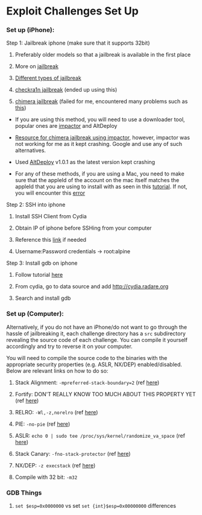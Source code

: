 # Exploit Challenges Set Up

### Set up (iPhone):

Step 1: Jailbreak iphone (make sure that it supports 32bit)

1. Preferably older models so that a jailbreak is available in the first place 

2. More on [jailbreak](https://osxdaily.com/tag/jailbreak/)

3. [Different types of jailbreak](https://www.youtube.com/watch?v=F_kxIatZpOE)

4. [checkra1n jailbreak](https://www.idownloadblog.com/2019/11/10/how-to-jailbreak-with-the-checkra1n-public-beta/) (ended up using this)

5. [chimera jailbreak](https://www.idownloadblog.com/2019/04/29/how-to-jailbreak-ios-12-0-12-1-2-with-chimera/) (failed for me, encountered many problems such as [this](https://www.reddit.com/r/jailbreak/comments/80mazr/question_getting_a_provisioncpp173_error_please/))

  - If you are using this method, you will need to use a downloader tool, popular ones are [impactor](http://www.cydiaimpactor.com/) and AltDeploy

  - [Resource for chimera jailbreak using impactor](https://www.idownloadblog.com/2019/04/29/how-to-jailbreak-ios-12-0-12-1-2-with-chimera/), however, impactor was not working for me as it kept crashing. Google and use any of such alternatives.

  - Used [AltDeploy](https://github.com/pixelomer/AltDeploy/releases) v1.0.1 as the latest version kept crashing

  - For any of these methods, if you are using a Mac, you need to make sure that the appleId of the account on the mac itself matches the appleId that you are using to install with as seen in this [tutorial](https://cybertips.io/how-to-install-ios-apps-with-altdeploy/#1_Download_AltDeploy). If not, you will encounter this [error](https://www.reddit.com/r/AltStore/comments/eqmpup/error_this_action_cannot_be_completed_at_this/)

Step 2: SSH into iphone

1. Install SSH Client from Cydia

2. Obtain IP of iphone before SSHing from your computer

3. Reference this [link](https://osxdaily.com/2011/08/04/ssh-to-iphone/) if needed

4. Username:Password credentials &#8594; root:alpine

Step 3: Install gdb on iphone

1. Follow tutorial [here](https://www.reddit.com/r/jailbreak/comments/ag3hrh/question_how_can_i_install_gdb_searching_it_wont/)

2. From cydia, go to data source and add http://cydia.radare.org

3. Search and install gdb

### Set up (Computer):

Alternatively, if you do not have an iPhone/do not want to go through the hassle of jailbreaking it, each challenge directory has a `src` subdirectory revealing the source code of each challenge. You can compile it yourself accordingly and try to reverse it on your computer.

You will need to compile the source code to the binaries with the appropriate security properties (e.g. ASLR, NX/DEP) enabled/disabled. Below are relevant links on how to do so:

1. Stack Alignment: `-mpreferred-stack-boundary=2` (ref [here](https://stackoverflow.com/questions/39737813/disabling-stack-protection-in-gcc-not-working))

2. Fortify: DON'T REALLY KNOW TOO MUCH ABOUT THIS PROPERTY YET (ref [here](https://resources.infosecinstitute.com/topic/gentoo-hardening-part-3-using-checksec-2/))

3. RELRO: `-Wl,-z,norelro` (ref [here](https://stackoverflow.com/questions/60493027/how-to-disable-relro-to-overwrite-fini-array-or-got-plt-element))

4. PIE: `-no-pie` (ref [here](https://askubuntu.com/questions/911538/disable-pie-and-pic-defaults-in-gcc-on-ubuntu-17-04))

5. ASLR: `echo 0 | sudo tee /proc/sys/kernel/randomize_va_space` (ref [here](https://askubuntu.com/questions/318315/how-can-i-temporarily-disable-aslr-address-space-layout-randomization))

6. Stack Canary: `-fno-stack-protector` (ref [here](https://stackoverflow.com/questions/2340259/how-to-turn-off-gcc-compiler-optimization-to-enable-buffer-overflow))

7. NX/DEP: `-z execstack` (ref [here](https://stackoverflow.com/questions/2340259/how-to-turn-off-gcc-compiler-optimization-to-enable-buffer-overflow))

8. Compile with 32 bit: `-m32`

### GDB Things

1. `set $esp=0x0000000` vs set `set {int}$esp=0x00000000` differences
